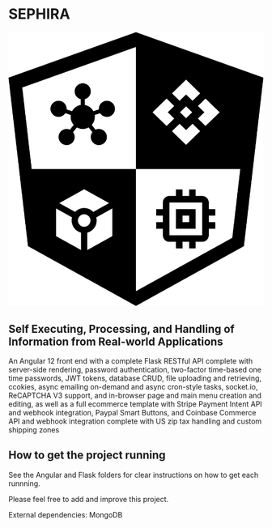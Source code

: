 # SEPHIRA

![SEPHIRA Logo](./SEPHIRA_logo.svg?raw=true)

## Self Executing, Processing, and Handling of Information from Real-world Applications

An Angular 12 front end with a complete Flask RESTful API complete with server-side rendering, password authentication, two-factor time-based one time passwords, JWT tokens, database CRUD, file uploading and retrieving, ccokies, async emailing on-demand and async cron-style tasks, socket.io, ReCAPTCHA V3 support, and in-browser page and main menu creation and editing, as well as a full ecommerce template with Stripe Payment Intent API and webhook integration, Paypal Smart Buttons, and Coinbase Commerce API and webhook integration complete with US zip tax handling and custom shipping zones

## How to get the project running

See the Angular and Flask folders for clear instructions on how to get each runnning.

Please feel free to add and improve this project.

External dependencies: MongoDB
